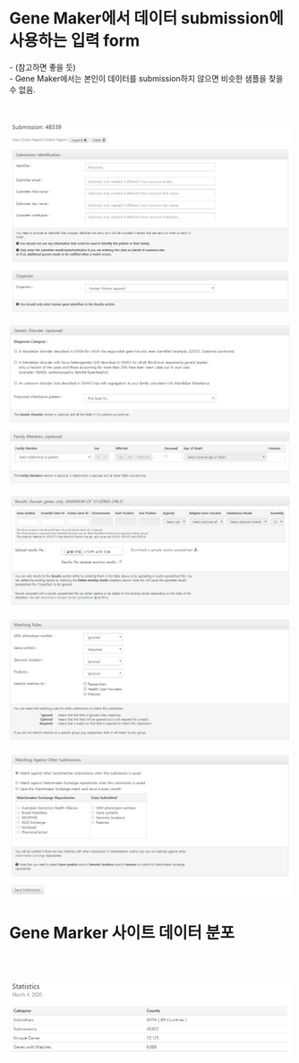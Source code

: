 
<h1>Gene Maker에서 데이터 submission에 사용하는 입력 form</h1>
- (참고하면 좋을 듯)</br>
- Gene Maker에서는 본인이 데이터를 submission하지 않으면 비슷한 샘플을 찾을 수 없음.</br>
</br></br>

![submission1](https://raw.githubusercontent.com/sugminyang/dsnetwork/master/RareDiseaseDB/img/submission/01.JPG)

![submission2](https://raw.githubusercontent.com/sugminyang/dsnetwork/master/RareDiseaseDB/img/submission/02.JPG)

![submission3](https://raw.githubusercontent.com/sugminyang/dsnetwork/master/RareDiseaseDB/img/submission/03.JPG)

![submission4](https://raw.githubusercontent.com/sugminyang/dsnetwork/master/RareDiseaseDB/img/submission/04.JPG)

![submission5](https://raw.githubusercontent.com/sugminyang/dsnetwork/master/RareDiseaseDB/img/submission/05.JPG)


<h1>Gene Marker 사이트 데이터 분포</h1>
</br></br>

![stat1](https://raw.githubusercontent.com/sugminyang/dsnetwork/master/RareDiseaseDB/img/statistics/01.JPG)
